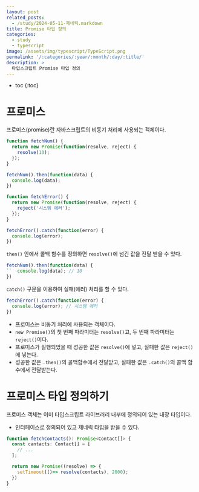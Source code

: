 ```yaml
---
layout: post
related_posts:
  - /study/2024-05-11-제네릭.markdown
title: Promise 타입 정의
categories:
  - study
  - typescript
image: /assets/img/typescript/TypeScript.png
permalink: '/:categories/:year/:month/:day/:title/'
description: >
  타입스크립트 Promise 타입 정의
---
```


* toc
{:toc}


# 프로미스

프로미스(promise)란 자바스크립트의 비동기 처리에 사용되는 객체이다. 

```ts
function fetchNum() {
  return new Promise(function(resolve, reject) {
    resolve(10);
  });
}

fetchNum().then(function(data) {
  console.log(data);
})

function fetchError() {
  return new Promise(function(resolve, reject) {
    reject('시스템 에러');
  });
}

fetchError().catch(function(error) {
  console.log(error);
})
```

`then()` 안에서 콜백 함수를 정의하면 `resolve()`에 넘긴 값을 전달 받을 수 있다. 

```ts
fetchNum().then(function(data) {
``  console.log(data); // 10
})
```

`catch()` 구문을 이용하여 실패(에러) 처리를 할 수 있다.

```ts
fetchError().catch(function(error) {
  console.log(error); // 시스템 에러
})
```

- 프로미스는 비동기 처리에 사용되는 객체이다.
- `new Promise()`의 첫 번째 파라미터는 `resolve()`고, 두 번째 파라미터는 `reject()`이다.
- 프로미스가 실행되었을 때 성공한 값은 `resolve()`에 넣고, 실패한 값은 `reject()`에 넣는다.
- 성공한 값은 `.then()`의 골백함수에서 전달받고, 실패한 값은 `.catch()`의 콜백 함수에서 전달받는다.

# 프로미스 타입 정의하기

프로미스 객체는 이미 타입스크립트 라이브러리 내부에 정의되어 있는 내장 타입이다.

- 인터페이스로 정의되어 있고 제네릭 타입을 받을 수 있다.

```ts
function fetchContacts(): Promise<Contact[]> {
  const cantacts: Contact[] = [
    // ...
  ];

  return new Promise((resolve) => {
    setTimeout(()=> resolve(contacts), 2000);
  })
}
```